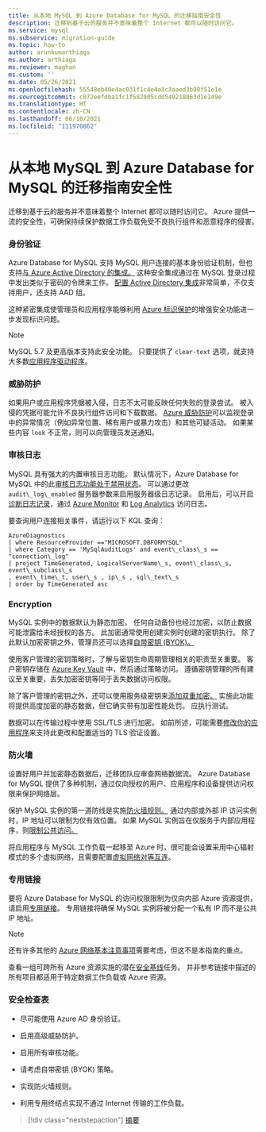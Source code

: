 ```yaml
---
title: 从本地 MySQL 到 Azure Database for MySQL 的迁移指南安全性
description: 迁移到基于云的服务并不意味着整个 Internet 都可以随时访问它。
ms.service: mysql
ms.subservice: migration-guide
ms.topic: how-to
author: arunkumarthiags
ms.author: arthiaga
ms.reviewer: maghan
ms.custom: ''
ms.date: 05/26/2021
ms.openlocfilehash: 55548eb40e4ac031f1c4e4a3c3aaed3b98f51e1e
ms.sourcegitcommit: c072eefdba1fc1f582005cdd549218863d1e149e
ms.translationtype: HT
ms.contentlocale: zh-CN
ms.lasthandoff: 06/10/2021
ms.locfileid: "111970862"
---
```

# <a name="mysql-on-premises-to-azure-database-for-mysql-migration-guide-security"></a>从本地 MySQL 到 Azure Database for MySQL 的迁移指南安全性

迁移到基于云的服务并不意味着整个 Internet 都可以随时访问它。 Azure 提供一流的安全性，可确保持续保护数据工作负载免受不良执行组件和恶意程序的侵害。

### <a name="authentication"></a>身份验证

Azure Database for MySQL 支持 MySQL 用户连接的基本身份验证机制，但也支持[与 Azure Active Directory 的集成。](../concepts-azure-ad-authentication.md) 这种安全集成通过在 MySQL 登录过程中发出类似于密码的令牌来工作。 [配置 Active Directory 集成](../howto-configure-sign-in-azure-ad-authentication.md)非常简单，不仅支持用户，还支持 AAD 组。

这种紧密集成使管理员和应用程序能够利用 [Azure 标识保护](../../active-directory/identity-protection/overview-identity-protection.md)的增强安全功能进一步发现标识问题。

> [!NOTE] 
> MySQL 5.7 及更高版本支持此安全功能。 只要提供了 `clear-text` 选项，就支持大多数[应用程序驱动程序](../howto-configure-sign-in-azure-ad-authentication.md)。

### <a name="threat-protection"></a>威胁防护

如果用户或应用程序凭据被入侵，日志不太可能反映任何失败的登录尝试。 被入侵的凭据可能允许不良执行组件访问和下载数据。 [Azure 威胁防护](/azure/mysql/concepts-data-access-and-security-threat-protection)可以监视登录中的异常情况（例如异常位置、稀有用户或暴力攻击）和其他可疑活动。 如果某些内容 `look` 不正常，则可以向管理员发送通知。

### <a name="audit-logging"></a>审核日志

MySQL 具有强大的内置审核日志功能。 默认情况下，Azure Database for MySQL 中的此[审核日志功能处于禁用状态](../concepts-audit-logs.md)。 可以通过更改 `audit\_log\_enabled` 服务器参数来启用服务器级日志记录。 启用后，可以开启[诊断日志记录](../howto-configure-audit-logs-portal.md#set-up-diagnostic-logs)，通过 [Azure Monitor](../../azure-monitor/overview.md) 和 [Log Analytics](../../azure-monitor/logs/design-logs-deployment.md) 访问日志。

要查询用户连接相关事件，请运行以下 KQL 查询：

```
AzureDiagnostics  
| where ResourceProvider =="MICROSOFT.DBFORMYSQL" 
| where Category == 'MySqlAuditLogs' and event\_class\_s == "connection\_log"  
| project TimeGenerated, LogicalServerName\_s, event\_class\_s, event\_subclass\_s  
, event\_time\_t, user\_s , ip\_s , sql\_text\_s  
| order by TimeGenerated asc
```

### <a name="encryption"></a>Encryption

MySQL 实例中的数据默认为静态加密。 任何自动备份也经过加密，以防止数据可能泄露给未经授权的各方。 此加密通常使用创建实例时创建的密钥执行。 除了此默认加密密钥之外，管理员还可以选择[自带密钥 (BYOK)。](../concepts-data-encryption-mysql.md)

使用客户管理的密钥策略时，了解与密钥生命周期管理相关的职责至关重要。 客户密钥存储在 [Azure Key Vault](../../key-vault/general/basic-concepts.md) 中，然后通过策略访问。 遵循密钥管理的所有建议至关重要，丢失加密密钥等同于丢失数据访问权限。

除了客户管理的密钥之外，还可以使用服务级密钥来[添加双重加密。](../concepts-infrastructure-double-encryption.md) 实施此功能将提供高度加密的静态数据，但它确实带有加密性能处罚。 应执行测试。

数据可以在传输过程中使用 SSL/TLS 进行加密。 如前所述，可能需要[修改你的应用程序](../howto-configure-ssl.md)来支持此更改和配置适当的 TLS 验证设置。

### <a name="firewall"></a>防火墙

设置好用户并加密静态数据后，迁移团队应审查网络数据流。 Azure Database for MySQL 提供了多种机制，通过仅向授权的用户、应用程序和设备提供访问权限来保护网络层。

保护 MySQL 实例的第一道防线是实施[防火墙规则。](../concepts-firewall-rules.md) 通过内部或外部 IP 访问实例时，IP 地址可以限制为仅有效位置。 如果 MySQL 实例旨在仅服务于内部应用程序，则[限制公共访问。](../howto-deny-public-network-access.md)

将应用程序与 MySQL 工作负载一起移至 Azure 时，很可能会设置采用中心辐射模式的多个虚拟网络，且需要配置[虚拟网络对等互连](../../virtual-network/virtual-network-peering-overview.md)。

### <a name="private-link"></a>专用链接

要将 Azure Database for MySQL 的访问权限限制为仅向内部 Azure 资源提供，请启用[专用链接](../concepts-data-access-security-private-link.md)。 专用链接将确保 MySQL 实例将被分配一个私有 IP 而不是公共 IP 地址。

> [!NOTE]
> 还有许多其他的 [Azure 网络基本注意事项](../concepts-data-access-and-security-vnet.md)需要考虑，但这不是本指南的重点。

查看一组可跨所有 Azure 资源实施的潜在[安全基线](/azure/mysql/security-baseline)任务。 并非参考链接中描述的所有项目都适用于特定数据工作负载或 Azure 资源。

### <a name="security-checklist"></a>安全检查表

  - 尽可能使用 Azure AD 身份验证。

  - 启用高级威胁防护。

  - 启用所有审核功能。

  - 请考虑自带密钥 (BYOK) 策略。

  - 实现防火墙规则。

  - 利用专用终结点实现不通过 Internet 传输的工作负载。  


> [!div class="nextstepaction"]
> [摘要](./summary.md)